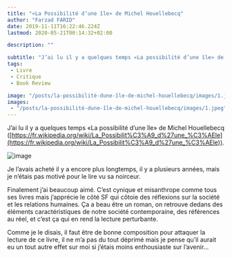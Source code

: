 ```yaml
---
title: "«La Possibilité d’une île» de Michel Houellebecq"
author: "Farzad FARID"
date: 2019-11-11T16:22:46.224Z
lastmod: 2020-05-21T00:14:32+02:00

description: ""

subtitle: "J’ai lu il y a quelques temps «La possibilité d’une île» de Michel Houellebecq…"
tags:
 - Livre
 - Critique
 - Book Review

image: "/posts/la-possibilité-dune-île-de-michel-houellebecq/images/1.jpeg" 
images:
 - "/posts/la-possibilité-dune-île-de-michel-houellebecq/images/1.jpeg"
---
```


J’ai lu il y a quelques temps «La possibilité d’une île» de Michel Houellebecq ([https://fr.wikipedia.org/wiki/La_Possibilit%C3%A9_d%27une_%C3%AEle](https://fr.wikipedia.org/wiki/La_Possibilit%C3%A9_d%27une_%C3%AEle)).




![image](/posts/la-possibilité-dune-île-de-michel-houellebecq/images/1.jpeg#layoutTextWidth)



Je l’avais acheté il y a encore plus longtemps, il y a plusieurs années, mais je n’étais pas motivé pour le lire vu sa noirceur.

Finalement j’ai beaucoup aimé. C’est cynique et misanthrope comme tous ses livres mais j’apprécie le côté SF qui côtoie des réflexions sur la société et les relations humaines. Ça a beau être un roman, on retrouve dedans des éléments caractéristiques de notre société contemporaine, des références au réel, et c’est ça qui en rend la lecture perturbante.

Comme je le disais, il faut être de bonne composition pour attaquer la lecture de ce livre, il ne m’a pas du tout déprimé mais je pense qu’il aurait eu un tout autre effet sur moi si j’étais moins enthousiaste sur l’avenir…
